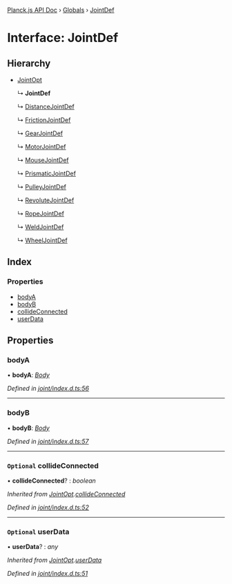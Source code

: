 [Planck.js API Doc](../README.md) › [Globals](../globals.md) › [JointDef](jointdef.md)

# Interface: JointDef

## Hierarchy

* [JointOpt](jointopt.md)

  ↳ **JointDef**

  ↳ [DistanceJointDef](distancejointdef.md)

  ↳ [FrictionJointDef](frictionjointdef.md)

  ↳ [GearJointDef](gearjointdef.md)

  ↳ [MotorJointDef](motorjointdef.md)

  ↳ [MouseJointDef](mousejointdef.md)

  ↳ [PrismaticJointDef](prismaticjointdef.md)

  ↳ [PulleyJointDef](pulleyjointdef.md)

  ↳ [RevoluteJointDef](revolutejointdef.md)

  ↳ [RopeJointDef](ropejointdef.md)

  ↳ [WeldJointDef](weldjointdef.md)

  ↳ [WheelJointDef](wheeljointdef.md)

## Index

### Properties

* [bodyA](jointdef.md#bodya)
* [bodyB](jointdef.md#bodyb)
* [collideConnected](jointdef.md#optional-collideconnected)
* [userData](jointdef.md#optional-userdata)

## Properties

###  bodyA

• **bodyA**: *[Body](../classes/body.md)*

*Defined in [joint/index.d.ts:56](https://github.com/shakiba/planck.js/blob/038d425/lib/joint/index.d.ts#L56)*

___

###  bodyB

• **bodyB**: *[Body](../classes/body.md)*

*Defined in [joint/index.d.ts:57](https://github.com/shakiba/planck.js/blob/038d425/lib/joint/index.d.ts#L57)*

___

### `Optional` collideConnected

• **collideConnected**? : *boolean*

*Inherited from [JointOpt](jointopt.md).[collideConnected](jointopt.md#optional-collideconnected)*

*Defined in [joint/index.d.ts:52](https://github.com/shakiba/planck.js/blob/038d425/lib/joint/index.d.ts#L52)*

___

### `Optional` userData

• **userData**? : *any*

*Inherited from [JointOpt](jointopt.md).[userData](jointopt.md#optional-userdata)*

*Defined in [joint/index.d.ts:51](https://github.com/shakiba/planck.js/blob/038d425/lib/joint/index.d.ts#L51)*
